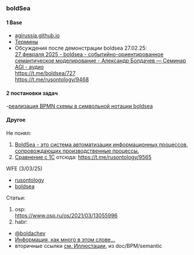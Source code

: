 ### boldSea
#### 1 Base
- [agirussia.github.io](https://github.com/agirussia/agirussia.github.io/blob/main/workshops/2025/28_February_2025_Boldsea_event_driven_semantic_modeling_Alexander.md)
- [Термины](https://t.me/boldsea/10)
- Обсуждения после демонстрации boldsea 27.02.25:  
[27 февраля 2025 - boldsea - событийно-ориентированное семантическое моделирование - Александр Болдачев — Семинар AGI - аудио](https://github.com/agirussia/agirussia.github.io/blob/main/workshops/2025/28_February_2025_Boldsea_event_driven_semantic_modeling_Alexander.md)  
https://t.me/boldsea/727  
https://t.me/rusontology/9468

#### 2 постановки задач
-[реализация BPMN схемы в символьной нотации boldsea](https://t.me/boldsea/826)

#### Другое
Не понял:  
1. [BoldSea - это система автоматизации информационных процессов, сопровождающих производственные процессы.](https://t.me/boldsea/755)
2. [Сравнение с 1С](https://t.me/rusontology/9565) отсюда: https://t.me/rusontology/9565  

WFE (3/03/25)
- [rusontology](https://t.me/rusontology/9569)
- [boldsea](https://t.me/boldsea/772)

Статьи:  
1. osp:  
https://www.osp.ru/os/2021/03/13055996
2. habr:
- [@boldachev](https://habr.com/ru/users/boldachev/)   
- [Информация, как много в этом слове…](https://habr.com/ru/articles/713376/)   
- вторичные ссылки [см. Иллюстации](https://github.com/bpmbpm/doc/blob/main/BPM/semantic/README.md#%D0%B8%D0%BB%D0%BB%D1%8E%D1%81%D1%82%D1%80%D0%B0%D1%86%D0%B8%D0%B8), из doc/BPM/semantic
